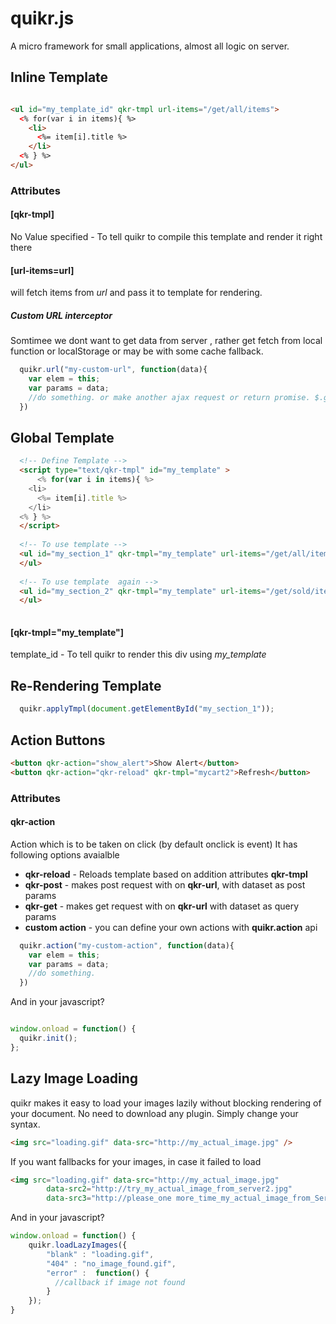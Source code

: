 # quikr.js
A micro framework for small applications, almost all logic on server.

## Inline Template
```html

<ul id="my_template_id" qkr-tmpl url-items="/get/all/items">
  <% for(var i in items){ %>
    <li> 
      <%= item[i].title %>
    </li>
  <% } %>
</ul>
```
### Attributes

#### [qkr-tmpl]
No Value specified - To tell quikr to compile this template and render it right there 

#### [url-items=url]
will fetch items from *url* and pass it to template for rendering.

##### Custom URL interceptor 
Somtimee we dont want to get data from server , rather get fetch from local function or localStorage or may be with some cache fallback.
```javascript
  quikr.url("my-custom-url", function(data){
    var elem = this;
    var params = data;
    //do something. or make another ajax request or return promise. $.get("/actual_url");
  })
```



## Global Template
```html
  <!-- Define Template -->
  <script type="text/qkr-tmpl" id="my_template" >
      <% for(var i in items){ %>
    <li> 
      <%= item[i].title %>
    </li>
  <% } %>
  </script>
  
  <!-- To use template -->
  <ul id="my_section_1" qkr-tmpl="my_template" url-items="/get/all/items">
  </ul>
  
  <!-- To use template  again -->
  <ul id="my_section_2" qkr-tmpl="my_template" url-items="/get/sold/items">
  </ul>
  
```
#### [qkr-tmpl="my_template"]
template_id - To tell quikr to render this div using *my_template*


## Re-Rendering Template
```javascript
  quikr.applyTmpl(document.getElementById("my_section_1"));
```

## Action Buttons

```html
<button qkr-action="show_alert">Show Alert</button>
<button qkr-action="qkr-reload" qkr-tmpl="mycart2">Refresh</button>
```
### Attributes

#### qkr-action
Action which is to be taken on click (by default onclick is event)
It has following options avaialble
- **qkr-reload** - Reloads template based on addition attributes **qkr-tmpl** 
- **qkr-post** - makes post request with on **qkr-url**, with dataset as post params
- **qkr-get**  - makes get request with on **qkr-url** with dataset as query params
- **custom action** -  you can define your own actions with **quikr.action** api
```javascript
  quikr.action("my-custom-action", function(data){
    var elem = this;
    var params = data;
    //do something.
  })
```

And in your javascript?

```javascript

window.onload = function() {
  quikr.init();
};

```


## Lazy Image Loading
quikr makes it easy to load your images lazily without blocking rendering of your document. No need to download any plugin. Simply change your syntax.


```html
<img src="loading.gif" data-src="http://my_actual_image.jpg" />

```
If you want fallbacks for your images, in case it failed to load

```html
<img src="loading.gif" data-src="http://my_actual_image.jpg" 
        data-src2="http://try_my_actual_image_from_server2.jpg"  
        data-src3="http://please_one more_time_my_actual_image_from_Server3.jpg" />
```

And in your javascript?

```javascript
window.onload = function() {
    quikr.loadLazyImages({
        "blank" : "loading.gif",
        "404" : "no_image_found.gif",
        "error" :  function() {
          //callback if image not found
        }
    });
}
```














